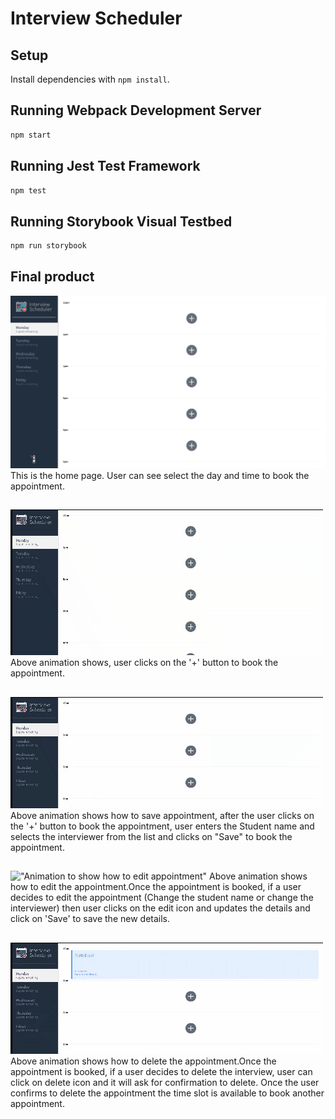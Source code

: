 # Interview Scheduler

## Setup

Install dependencies with `npm install`.

## Running Webpack Development Server

```sh
npm start
```

## Running Jest Test Framework

```sh
npm test
```

## Running Storybook Visual Testbed

```sh
npm run storybook
```

## Final product

!["Screenshot of the Home Page"](docs/homepage.png)
This is the home page. User can see select the day and time to book the appointment.

##

!["Animation to show how to book appointment"](docs/book-appointment.gif)
Above animation shows, user clicks on the '+' button to book the appointment.

##

!["Animation to show how to save appointment"](docs/save-appointment.gif)
Above animation shows how to save appointment, after the user clicks on the '+' button to book the appointment, user enters the Student name and selects the interviewer from the list and clicks on "Save" to book the appointment.

##

!["Animation to show how to edit appointment"](docs/edit-appointment.gif)
Above animation shows how to edit the appointment.Once the appointment is booked, if a user decides to edit the appointment (Change the student name or change the interviewer) then user clicks on the edit icon and updates the details and click on 'Save' to save the new details.

##

!["Animation to show how to delete appointment"](docs/delete-appointment.gif)
Above animation shows how to delete the appointment.Once the appointment is booked, if a user decides to delete the interview, user can click on delete icon and it will ask for confirmation to delete. Once the user confirms to delete the appointment the time slot is available to book another appointment.
